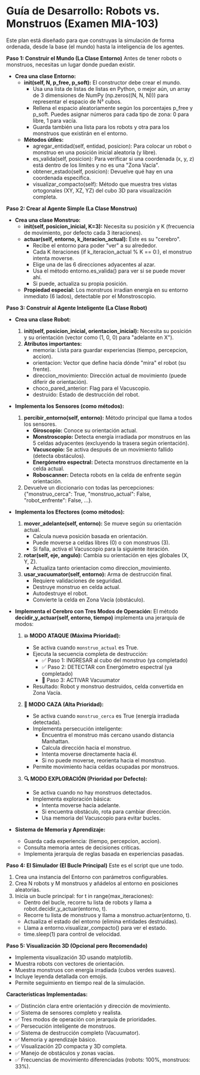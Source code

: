 # Guía de Desarrollo: Robots vs. Monstruos (Examen MIA-103)
Este plan está diseñado para que construyas la simulación de forma ordenada, desde la base (el mundo) hasta la inteligencia de los agentes.

**Paso 1: Construir el Mundo (La Clase Entorno)**
Antes de tener robots o monstruos, necesitas un lugar donde puedan existir.

- **Crea una clase Entorno:**
    - **__init__(self, N, p_free, p_soft):** El constructor debe crear el mundo.
        - Usa una lista de listas de listas en Python, o mejor aún, un array de 3 dimensiones de NumPy (np.zeros((N, N, N))) para representar el espacio de N³ cubos.
        - Rellena el espacio aleatoriamente según los porcentajes p_free y p_soft. Puedes asignar números para cada tipo de zona: 0 para libre, 1 para vacía.
        - Guarda también una lista para los robots y otra para los monstruos que existirán en el entorno.
    - **Métodos útiles:**
        - agregar_entidad(self, entidad, posicion): Para colocar un robot o monstruo en una posición inicial aleatoria (y libre).
        - es_valida(self, posicion): Para verificar si una coordenada (x, y, z) está dentro de los límites y no es una "Zona Vacía".
        - obtener_estado(self, posicion): Devuelve qué hay en una coordenada específica.
        - visualizar_compacto(self): Método que muestra tres vistas ortogonales (XY, XZ, YZ) del cubo 3D para visualización completa.

**Paso 2: Crear al Agente Simple (La Clase Monstruo)**

- **Crea una clase Monstruo:**
    - **__init__(self, posicion_inicial, K=3):** Necesita su posición y K (frecuencia de movimiento, por defecto cada 3 iteraciones).
    - **actuar(self, entorno, k_iteracion_actual):** Este es su "cerebro".
        - Recibe el entorno para poder "ver" a su alrededor.
        - Cada K iteraciones (if k_iteracion_actual % K == 0:), el monstruo intenta moverse.
        - Elige una de las 6 direcciones adyacentes al azar.
        - Usa el método entorno.es_valida() para ver si se puede mover ahí.
        - Si puede, actualiza su propia posición.
    - **Propiedad especial:** Los monstruos irradian energía en su entorno inmediato (6 lados), detectable por el Monstroscopio.

**Paso 3: Construir al Agente Inteligente (La Clase Robot)**

- **Crea una clase Robot:**
    1. **__init__(self, posicion_inicial, orientacion_inicial):** Necesita su posición y su orientación (vector como (1, 0, 0) para "adelante en X").
    2. **Atributos importantes:**
        - memoria: Lista para guardar experiencias (tiempo, percepcion, accion).
        - orientacion: Vector que define hacia dónde "mira" el robot (su frente).
        - direccion_movimiento: Dirección actual de movimiento (puede diferir de orientación).
        - choco_pared_anterior: Flag para el Vacuscopio.
        - destruido: Estado de destrucción del robot.

- **Implementa los Sensores (como métodos):**
    1. **percibir_entorno(self, entorno):** Método principal que llama a todos los sensores.
        - **Giroscopio:** Conoce su orientación actual.
        - **Monstroscopio:** Detecta energía irradiada por monstruos en las 5 celdas adyacentes (excluyendo la trasera según orientación).
        - **Vacuscopio:** Se activa después de un movimiento fallido (detecta obstáculos).
        - **Energómetro espectral:** Detecta monstruos directamente en la celda actual.
        - **Roboscanner:** Detecta robots en la celda de enfrente según orientación.
    2. Devuelve un diccionario con todas las percepciones: {"monstruo_cerca": True, "monstruo_actual": False, "robot_enfrente": False, ...}.

- **Implementa los Efectores (como métodos):**
    1. **mover_adelante(self, entorno):** Se mueve según su orientación actual.
        - Calcula nueva posición basada en orientación.
        - Puede moverse a celdas libres (0) o con monstruos (3).
        - Si falla, activa el Vacuscopio para la siguiente iteración.
    2. **rotar(self, eje, angulo):** Cambia su orientación en ejes globales (X, Y, Z).
        - Actualiza tanto orientacion como direccion_movimiento.
    3. **usar_vacuumator(self, entorno):** Arma de destrucción final.
        - Requiere validaciones de seguridad.
        - Destruye monstruo en celda actual.
        - Autodestruye el robot.
        - Convierte la celda en Zona Vacía (obstáculo).

- **Implementa el Cerebro con Tres Modos de Operación:**
    El método **decidir_y_actuar(self, entorno, tiempo)** implementa una jerarquía de modos:

    1. **💥 MODO ATAQUE (Máxima Prioridad):**
        - Se activa cuando `monstruo_actual` es True.
        - Ejecuta la secuencia completa de destrucción:
            - ✅ Paso 1: INGRESAR al cubo del monstruo (ya completado)
            - ✅ Paso 2: DETECTAR con Energómetro espectral (ya completado)
            - 🚀 Paso 3: ACTIVAR Vacuumator
        - Resultado: Robot y monstruo destruidos, celda convertida en Zona Vacía.

    2. **🎯 MODO CAZA (Alta Prioridad):**
        - Se activa cuando `monstruo_cerca` es True (energía irradiada detectada).
        - Implementa persecución inteligente:
            - Encuentra el monstruo más cercano usando distancia Manhattan.
            - Calcula dirección hacia el monstruo.
            - Intenta moverse directamente hacia él.
            - Si no puede moverse, reorienta hacia el monstruo.
        - Permite movimiento hacia celdas ocupadas por monstruos.

    3. **🔍 MODO EXPLORACIÓN (Prioridad por Defecto):**
        - Se activa cuando no hay monstruos detectados.
        - Implementa exploración básica:
            - Intenta moverse hacia adelante.
            - Si encuentra obstáculo, rota para cambiar dirección.
            - Usa memoria del Vacuscopio para evitar bucles.

- **Sistema de Memoria y Aprendizaje:**
    - Guarda cada experiencia: (tiempo, percepcion, accion).
    - Consulta memoria antes de decisiones críticas.
    - Implementa jerarquía de reglas basada en experiencias pasadas.

**Paso 4: El Simulador (El Bucle Principal)**
Este es el script que une todo.

1. Crea una instancia del Entorno con parámetros configurables.
2. Crea N robots y M monstruos y añádelos al entorno en posiciones aleatorias.
3. Inicia un bucle principal: for t in range(max_iteraciones):
    - Dentro del bucle, recorre tu lista de robots y llama a robot.decidir_y_actuar(entorno, t).
    - Recorre tu lista de monstruos y llama a monstruo.actuar(entorno, t).
    - Actualiza el estado del entorno (elimina entidades destruidas).
    - Llama a entorno.visualizar_compacto() para ver el estado.
    - time.sleep(1) para control de velocidad.

**Paso 5: Visualización 3D (Opcional pero Recomendado)**
- Implementa visualización 3D usando matplotlib.
- Muestra robots con vectores de orientación.
- Muestra monstruos con energía irradiada (cubos verdes suaves).
- Incluye leyenda detallada con emojis.
- Permite seguimiento en tiempo real de la simulación.

**Características Implementadas:**
- ✅ Distinción clara entre orientación y dirección de movimiento.
- ✅ Sistema de sensores completo y realista.
- ✅ Tres modos de operación con jerarquía de prioridades.
- ✅ Persecución inteligente de monstruos.
- ✅ Sistema de destrucción completo (Vacuumator).
- ✅ Memoria y aprendizaje básico.
- ✅ Visualización 2D compacta y 3D completa.
- ✅ Manejo de obstáculos y zonas vacías.
- ✅ Frecuencias de movimiento diferenciadas (robots: 100%, monstruos: 33%).

